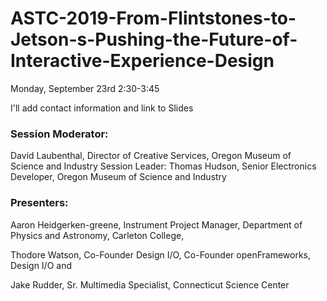 # ASTC-2019-From-Flintstones-to-Jetson-s-Pushing-the-Future-of-Interactive-Experience-Design
Monday, September 23rd 2:30-3:45

I'll add contact information and link to Slides

### Session Moderator:

David Laubenthal, Director of Creative Services, Oregon Museum of Science and Industry
Session Leader:
Thomas Hudson, Senior Electronics Developer, Oregon Museum of Science and Industry

### Presenters:

Aaron Heidgerken-greene, Instrument Project Manager, Department of Physics and Astronomy, Carleton College,

Thodore Watson, Co-Founder Design I/O, Co-Founder openFrameworks, Design I/O and 

Jake Rudder, Sr. Multimedia Specialist, Connecticut Science Center



